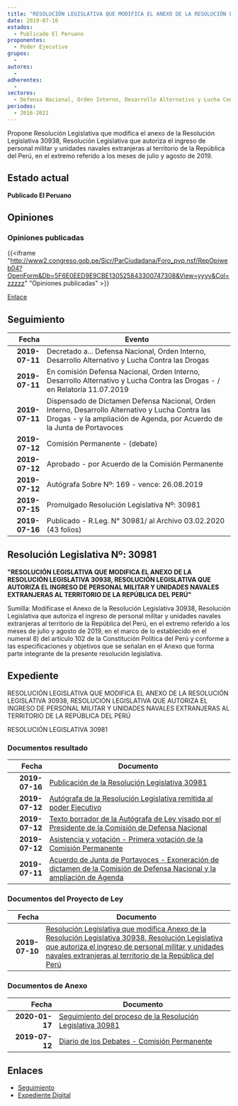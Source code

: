 ```yaml
---
title: "RESOLUCIÓN LEGISLATIVA QUE MODIFICA EL ANEXO DE LA RESOLUCIÓN LEGISLATIVA 30938, QUE AUTORIZA EL INGRESO DE PERSONAL MILITAR Y UNIDADES NAVALES EXTRANJERAS AL TERRITORIO DE LA REPÚBLICA DEL PERÚ"
date: 2019-07-16
estados: 
  - Publicado El Peruano
proponentes: 
  - Poder Ejecutivo
grupos: 
  - 
autores: 
  - 
adherentes: 
  - 
sectores: 
  - Defensa Nacional, Orden Interno, Desarrollo Alternativo y Lucha Contra las Drogas
periodos: 
  - 2016-2021
---
```


Propone Resolución Legislativa que modifica el anexo de la Resolución Legislativa 30938, Resolución Legislativa que autoriza el ingreso de personal militar y unidades navales extranjeras al territorio de la República del Perú, en el extremo referido a los meses de julio y agosto de 2019.


## Estado actual

**Publicado El Peruano**

## Opiniones

### Opiniones publicadas

{{<iframe "http://www2.congreso.gob.pe/Sicr/ParCiudadana/Foro_pvp.nsf/RepOpiweb04?OpenForm&Db=5F6E0EED9E9CBE130525843300747308&View=yyyy&Col=zzzzz" "Opiniones publicadas" >}}

[Enlace](http://www2.congreso.gob.pe/Sicr/ParCiudadana/Foro_pvp.nsf/RepOpiweb04?OpenForm&Db=5F6E0EED9E9CBE130525843300747308&View=yyyy&Col=zzzzz)

## Seguimiento

| Fecha | Evento |
|------:|--------|
| **2019-07-11** | Decretado a... Defensa Nacional, Orden Interno, Desarrollo Alternativo y Lucha Contra las Drogas|
| **2019-07-11** | En comisión Defensa Nacional, Orden Interno, Desarrollo Alternativo y Lucha Contra las Drogas - / en Relatoría 11.07.2019|
| **2019-07-11** | Dispensado de Dictamen Defensa Nacional, Orden Interno, Desarrollo Alternativo y Lucha Contra las Drogas - y la ampliación de Agenda, por Acuerdo de la Junta de Portavoces|
| **2019-07-12** | Comisión Permanente - (debate)|
| **2019-07-12** | Aprobado - por Acuerdo de la Comisión Permanente|
| **2019-07-12** | Autógrafa Sobre Nº: 169 - vence: 26.08.2019|
| **2019-07-15** | Promulgado Resolución Legislativa Nº: 30981|
| **2019-07-16** | Publicado - R.Leg. N° 30981/ al Archivo 03.02.2020 (43 folios)|

## Resolución Legislativa Nº: 30981

**"RESOLUCIÓN LEGISLATIVA QUE MODIFICA EL ANEXO DE LA RESOLUCIÓN LEGISLATIVA 30938, RESOLUCIÓN LEGISLATIVA QUE AUTORIZA EL INGRESO DE PERSONAL MILITAR Y UNIDADES NAVALES EXTRANJERAS AL TERRITORIO DE LA REPÚBLICA DEL PERÚ"**

Sumilla: Modifícase el Anexo de la Resolución Legislativa 30938, Resolución Legislativa que autoriza el ingreso de personal militar y unidades navales extranjeras al territorio de la República del Perú, en el extremo referido a los meses de julio y agosto de 2019, en el marco de lo establecido en el numeral 8) del artículo 102 de la Constitución Política del Perú y conforme a las especificaciones y objetivos que se señalan en el Anexo que forma parte integrante de la presente resolución legislativa.


## Expediente

RESOLUCIÓN LEGISLATIVA QUE MODIFICA EL ANEXO DE LA RESOLUCIÓN LEGISLATIVA 30938, RESOLUCIÓN LEGISLATIVA QUE AUTORIZA EL INGRESO DE PERSONAL MILITAR Y UNIDADES NAVALES EXTRANJERAS AL TERRITORIO DE LA REPÚBLICA DEL PERÚ

RESOLUCIÓN LEGISLATIVA 30981


### Documentos resultado

| Fecha | Documento |
|------:|--------|
| **2019-07-16** | [Publicación de la Resolución Legislativa 30981](http://www.leyes.congreso.gob.pe/Documentos/2016_2021/ADLP/Normas_Legales/30981-RLG.pdf) |
| **2019-07-12** | [Autógrafa de la Resolución Legislativa remitida al poder Ejecutivo](http://www.leyes.congreso.gob.pe/Documentos/2016_2021/ADLP/Texto_Aprobado/AU0454820190712.pdf) |
| **2019-07-12** | [Texto borrador de la Autógrafa de Ley visado por el Presidente de la Comisión de Defensa Nacional](http://www.leyes.congreso.gob.pe/Documentos/2016_2021/Texto_Borrador_de_Autografa/BAU0454820190712.pdf) |
| **2019-07-12** | [Asistencia y votación - Primera votación de la Comisión Permanente](http://www.leyes.congreso.gob.pe/Documentos/2016_2021/Asistencia_y_Votacion/Proyectos_de_Ley/AV0454820190712.pdf) |
| **2019-07-11** | [Acuerdo de Junta de Portavoces - Exoneración de dictamen de la Comisión de Defensa Nacional y la ampliación de Agenda](http://www.leyes.congreso.gob.pe/Documentos/2016_2021/Acuerdos/Junta_Portavoces/AJP0454820190711..pdf) |

### Documentos del Proyecto de Ley

| Fecha | Documento |
|------:|--------|
| **2019-07-10** | [Resolución Legislativa que modifica Anexo de la Resolución Legislativa 30938, Resolución Legislativa que autoriza el ingreso de personal militar y unidades navales extranjeras al territorio de la República del Perú](http://www.leyes.congreso.gob.pe/Documentos/2016_2021/Proyectos_de_Ley_y_de_Resoluciones_Legislativas/PL0454820190710..pdf) |

### Documentos de Anexo

| Fecha | Documento |
|------:|--------|
| **2020-01-17** | [Seguimiento del proceso de la Resolución Legislativa 30981](http://www.leyes.congreso.gob.pe/Documentos/2016_2021/Seguimiento_de_Proyectos_de_Ley/04548PL20200117.pdf) |
| **2019-07-12** | [Diario de los Debates - Comisión Permanente](http://www2.congreso.gob.pe/Sicr/DiarioDebates/Publicad.nsf/SesionesPleno/05256D6E0073DFE905258436000F4CA8/$FILE/PER-2018-11.pdf) |

## Enlaces 

- [Seguimiento](http://www2.congreso.gob.pe/Sicr/TraDocEstProc/CLProLey2016.nsf/f7fff46988ca05b1052578e100829cc7/60ff55830d6e7dc105258433006e72e1?OpenDocument)
- [Expediente Digital](http://www2.congreso.gob.pe/Sicr/TraDocEstProc/CLProLey2016.nsf/f7fff46988ca05b1052578e100829cc7/60ff55830d6e7dc105258433006e72e1?OpenDocument&Click=05257FB7005EB655.eb71d0cf91d8294e05256cdf006b5706/$Body/0.1C6C)
